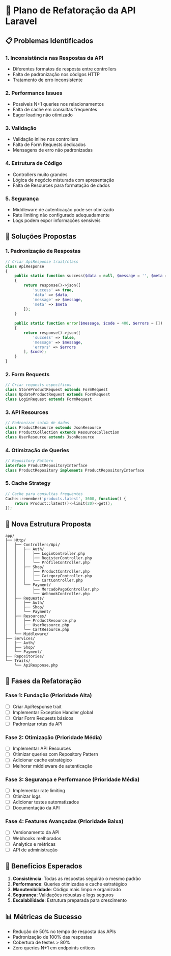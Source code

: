 # 🔧 Plano de Refatoração da API Laravel

## 📋 Problemas Identificados

### 1. **Inconsistência nas Respostas da API**
- Diferentes formatos de resposta entre controllers
- Falta de padronização nos códigos HTTP
- Tratamento de erro inconsistente

### 2. **Performance Issues**
- Possíveis N+1 queries nos relacionamentos
- Falta de cache em consultas frequentes
- Eager loading não otimizado

### 3. **Validação**
- Validação inline nos controllers
- Falta de Form Requests dedicados
- Mensagens de erro não padronizadas

### 4. **Estrutura de Código**
- Controllers muito grandes
- Lógica de negócio misturada com apresentação
- Falta de Resources para formatação de dados

### 5. **Segurança**
- Middleware de autenticação pode ser otimizado
- Rate limiting não configurado adequadamente
- Logs podem expor informações sensíveis

## 🎯 Soluções Propostas

### 1. **Padronização de Respostas**
```php
// Criar ApiResponse trait/class
class ApiResponse
{
    public static function success($data = null, $message = '', $meta = [])
    {
        return response()->json([
            'success' => true,
            'data' => $data,
            'message' => $message,
            'meta' => $meta
        ]);
    }
    
    public static function error($message, $code = 400, $errors = [])
    {
        return response()->json([
            'success' => false,
            'message' => $message,
            'errors' => $errors
        ], $code);
    }
}
```

### 2. **Form Requests**
```php
// Criar requests específicos
class StoreProductRequest extends FormRequest
class UpdateProductRequest extends FormRequest
class LoginRequest extends FormRequest
```

### 3. **API Resources**
```php
// Padronizar saída de dados
class ProductResource extends JsonResource
class ProductCollection extends ResourceCollection
class UserResource extends JsonResource
```

### 4. **Otimização de Queries**
```php
// Repository Pattern
interface ProductRepositoryInterface
class ProductRepository implements ProductRepositoryInterface
```

### 5. **Cache Strategy**
```php
// Cache para consultas frequentes
Cache::remember('products.latest', 3600, function() {
    return Product::latest()->limit(20)->get();
});
```

## 📁 Nova Estrutura Proposta

```
app/
├── Http/
│   ├── Controllers/Api/
│   │   ├── Auth/
│   │   │   ├── LoginController.php
│   │   │   ├── RegisterController.php
│   │   │   └── ProfileController.php
│   │   ├── Shop/
│   │   │   ├── ProductController.php
│   │   │   ├── CategoryController.php
│   │   │   └── CartController.php
│   │   └── Payment/
│   │       ├── MercadoPagoController.php
│   │       └── WebhookController.php
│   ├── Requests/
│   │   ├── Auth/
│   │   ├── Shop/
│   │   └── Payment/
│   ├── Resources/
│   │   ├── ProductResource.php
│   │   ├── UserResource.php
│   │   └── CartResource.php
│   └── Middleware/
├── Services/
│   ├── Auth/
│   ├── Shop/
│   └── Payment/
├── Repositories/
└── Traits/
    └── ApiResponse.php
```

## 🔄 Fases da Refatoração

### **Fase 1: Fundação (Prioridade Alta)**
- [ ] Criar ApiResponse trait
- [ ] Implementar Exception Handler global
- [ ] Criar Form Requests básicos
- [ ] Padronizar rotas da API

### **Fase 2: Otimização (Prioridade Média)**
- [ ] Implementar API Resources
- [ ] Otimizar queries com Repository Pattern
- [ ] Adicionar cache estratégico
- [ ] Melhorar middleware de autenticação

### **Fase 3: Segurança e Performance (Prioridade Média)**
- [ ] Implementar rate limiting
- [ ] Otimizar logs
- [ ] Adicionar testes automatizados
- [ ] Documentação da API

### **Fase 4: Features Avançadas (Prioridade Baixa)**
- [ ] Versionamento da API
- [ ] Webhooks melhorados
- [ ] Analytics e métricas
- [ ] API de administração

## 🎯 Benefícios Esperados

1. **Consistência**: Todas as respostas seguirão o mesmo padrão
2. **Performance**: Queries otimizadas e cache estratégico
3. **Manutenibilidade**: Código mais limpo e organizado
4. **Segurança**: Validações robustas e logs seguros
5. **Escalabilidade**: Estrutura preparada para crescimento

## 📊 Métricas de Sucesso

- Redução de 50% no tempo de resposta das APIs
- Padronização de 100% das respostas
- Cobertura de testes > 80%
- Zero queries N+1 em endpoints críticos